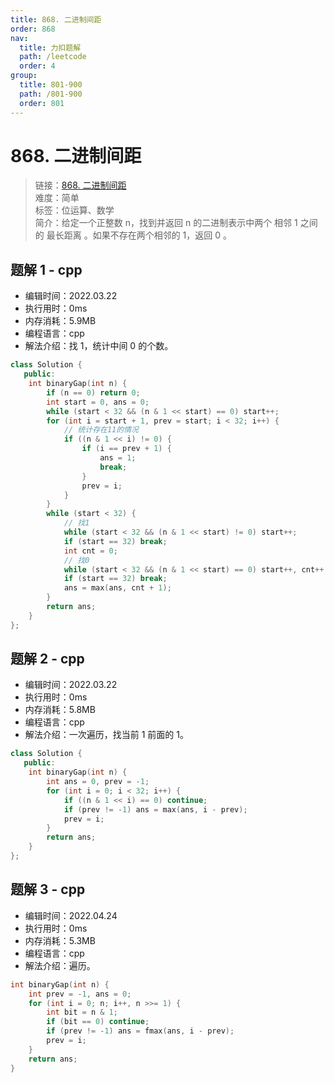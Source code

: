 ```yaml
---
title: 868. 二进制间距
order: 868
nav:
  title: 力扣题解
  path: /leetcode
  order: 4
group:
  title: 801-900
  path: /801-900
  order: 801
---
```


# 868. 二进制间距

> 链接：[868. 二进制间距](https://leetcode-cn.com/problems/binary-gap/)  
> 难度：简单  
> 标签：位运算、数学  
> 简介：给定一个正整数 n，找到并返回 n 的二进制表示中两个 相邻 1 之间的 最长距离 。如果不存在两个相邻的 1，返回 0 。

## 题解 1 - cpp

- 编辑时间：2022.03.22
- 执行用时：0ms
- 内存消耗：5.9MB
- 编程语言：cpp
- 解法介绍：找 1，统计中间 0 的个数。

```cpp
class Solution {
   public:
    int binaryGap(int n) {
        if (n == 0) return 0;
        int start = 0, ans = 0;
        while (start < 32 && (n & 1 << start) == 0) start++;
        for (int i = start + 1, prev = start; i < 32; i++) {
            // 统计存在11的情况
            if ((n & 1 << i) != 0) {
                if (i == prev + 1) {
                    ans = 1;
                    break;
                }
                prev = i;
            }
        }
        while (start < 32) {
            // 找1
            while (start < 32 && (n & 1 << start) != 0) start++;
            if (start == 32) break;
            int cnt = 0;
            // 找0
            while (start < 32 && (n & 1 << start) == 0) start++, cnt++;
            if (start == 32) break;
            ans = max(ans, cnt + 1);
        }
        return ans;
    }
};
```

## 题解 2 - cpp

- 编辑时间：2022.03.22
- 执行用时：0ms
- 内存消耗：5.8MB
- 编程语言：cpp
- 解法介绍：一次遍历，找当前 1 前面的 1。

```cpp
class Solution {
   public:
    int binaryGap(int n) {
        int ans = 0, prev = -1;
        for (int i = 0; i < 32; i++) {
            if ((n & 1 << i) == 0) continue;
            if (prev != -1) ans = max(ans, i - prev);
            prev = i;
        }
        return ans;
    }
};
```
## 题解 3 - cpp
- 编辑时间：2022.04.24
- 执行用时：0ms
- 内存消耗：5.3MB
- 编程语言：cpp
- 解法介绍：遍历。
```cpp
int binaryGap(int n) {
    int prev = -1, ans = 0;
    for (int i = 0; n; i++, n >>= 1) {
        int bit = n & 1;
        if (bit == 0) continue;
        if (prev != -1) ans = fmax(ans, i - prev);
        prev = i;
    }
    return ans;
}
```
